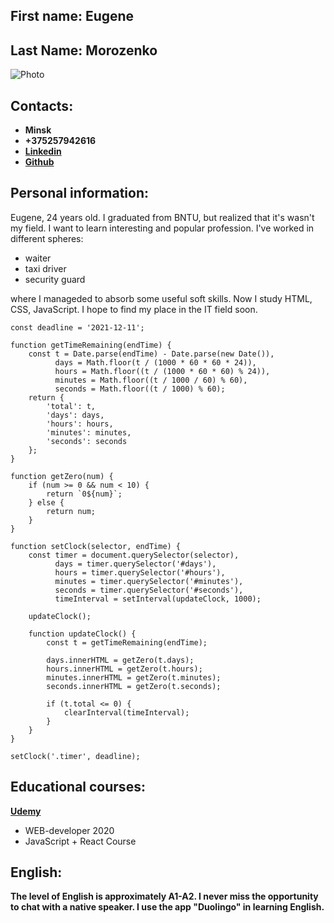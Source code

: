 ## First name: **Eugene** 
## Last Name: **Morozenko**
![Photo](https://sun9-34.userapi.com/impg/o0E91uCHZQV60VADn4BfqZYetQOoThWfbTG-6g/v2SpWsbsfdU.jpg?size=137x140&quality=96&proxy=1&sign=364a8c75f508f641399bd871fabc6c35&type=album)

## Contacts:
- **Minsk**
- **+375257942616**    
- [**Linkedin**](https://www.linkedin.com/in/eugenemorozenko/) 
- [**Github**](https://github.com/Front-Eugene)

## Personal information:
Eugene, 24 years old. I graduated from BNTU, but realized that it's wasn't my field. I want to learn interesting and popular profession. I've worked in different spheres:

- waiter
- taxi driver
- security guard

where I manageded to absorb some useful soft skills.
Now I study HTML, CSS, JavaScript. I hope to find my place in the IT field soon.
    
    const deadline = '2021-12-11';

    function getTimeRemaining(endTime) {
        const t = Date.parse(endTime) - Date.parse(new Date()),
              days = Math.floor(t / (1000 * 60 * 60 * 24)),
              hours = Math.floor((t / (1000 * 60 * 60) % 24)),
              minutes = Math.floor((t / 1000 / 60) % 60),
              seconds = Math.floor((t / 1000) % 60);
        return {
            'total': t,
            'days': days,
            'hours': hours,
            'minutes': minutes,
            'seconds': seconds
        };
    }

    function getZero(num) {
        if (num >= 0 && num < 10) {
            return `0${num}`;
        } else {
            return num;
        }
    }

    function setClock(selector, endTime) {
        const timer = document.querySelector(selector),
              days = timer.querySelector('#days'),
              hours = timer.querySelector('#hours'),
              minutes = timer.querySelector('#minutes'),
              seconds = timer.querySelector('#seconds'),
              timeInterval = setInterval(updateClock, 1000);

        updateClock();

        function updateClock() {
            const t = getTimeRemaining(endTime);

            days.innerHTML = getZero(t.days);
            hours.innerHTML = getZero(t.hours);
            minutes.innerHTML = getZero(t.minutes);
            seconds.innerHTML = getZero(t.seconds);

            if (t.total <= 0) {
                clearInterval(timeInterval);
            }
        }
    }

    setClock('.timer', deadline);

## Educational courses:
[**Udemy**](https://www.udemy.com/)
- WEB-developer 2020
- JavaScript + React Course

## English:
**The level of English is approximately A1-A2. I never miss the opportunity to chat with a native speaker. I use the app "Duolingo" in learning English.** 

